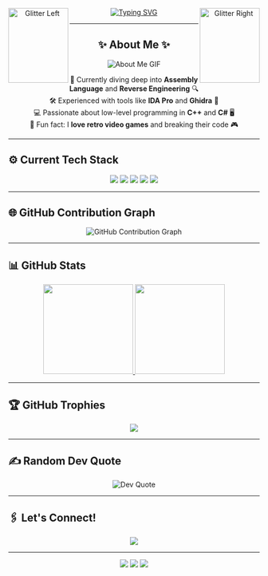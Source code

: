 

<div align="center">
  <!-- Glitter Falling GIFs Left and Right -->
  <img align="left" src="https://media0.giphy.com/media/RF9WyGuttvnNe/giphy.gif?cid=6c09b952ns563a0ju43jvvggj4vnqsz5883m0a1u7njcbw43&ep=v1_gifs_search&rid=giphy.gif&ct=g" width="120" height="150" alt="Glitter Left">
  <img align="right" src="https://media0.giphy.com/media/RF9WyGuttvnNe/giphy.gif?cid=6c09b952ns563a0ju43jvvggj4vnqsz5883m0a1u7njcbw43&ep=v1_gifs_search&rid=giphy.gif&ct=g" width="120" height="150" alt="Glitter Right">

  <!-- Typing SVG -->
  [![Typing SVG](https://readme-typing-svg.herokuapp.com?font=Arial&weight=900&size=30&pause=1000&color=B1AF00&center=true&vCenter=true&width=600&lines=Database+Rat+%F0%9F%90%80;Coffee+Lover+%E2%98%95;All+Day+Coder+%F0%9F%91%A8%E2%80%8D%F0%9F%92%BB;Ishtar+is+my+Goddess)](https://git.io/typing-svg)
</div>

---

<div align="center">
  <h2>✨ About Me ✨</h2>
  <img src="https://i.pinimg.com/originals/bf/9c/17/bf9c175209d6c01ee48316a7dfed1af3.gif" alt="About Me GIF">
  <ul style="list-style: none; padding: 0; text-align: center;">
    <li>🔭 Currently diving deep into <b>Assembly Language</b> and <b>Reverse Engineering</b> 🔍</li>
    <li>🛠️ Experienced with tools like <b>IDA Pro</b> and <b>Ghidra</b> 🧩</li>
    <li>💻 Passionate about low-level programming in <b>C++</b> and <b>C#</b> 🖥️</li>
    <li>👾 Fun fact: I <b>love retro video games</b> and breaking their code 🎮</li>
  </ul>
</div>


---

## ⚙️ Current Tech Stack

<p align="center">
  <img src="https://img.shields.io/badge/OS-Linux-FCC624?style=flat&logo=linux&logoColor=black"/>
  <img src="https://img.shields.io/badge/Editor-VS%20Code-007ACC?style=flat&logo=visual-studio-code&logoColor=white"/>
  <img src="https://img.shields.io/badge/Database-MySQL-4479A1?style=flat&logo=mysql&logoColor=white"/>
  <img src="https://img.shields.io/badge/Language-C%2B%2B-00599C?style=flat&logo=c%2B%2B"/>
  <img src="https://img.shields.io/badge/Language-C%23-68217A?style=flat&logo=c-sharp"/>
</p>

---

## 🌐 GitHub Contribution Graph

<div align="center">
  <img src="https://github-readme-activity-graph.vercel.app/graph?username=ishtarcs&bg_color=0e1116&color=ffffff&line=ffd700&point=c0c0c0&area=true&hide_border=true" alt="GitHub Contribution Graph"/>
</div>

---

## 📊 GitHub Stats

<div align="center">
  <a href="https://github.com/ishtarcs">
    <img height="180em" src="https://github-readme-stats.vercel.app/api?username=ishtarcs&show_icons=true&theme=tokyonight&include_all_commits=true&count_private=true&bg_color=0e1116&title_color=FFD700&icon_color=c0c0c0&text_color=ffffff"/>
    <img height="180em" src="https://github-readme-stats.vercel.app/api/top-langs/?username=ishtarcs&layout=compact&langs_count=7&theme=tokyonight&bg_color=0e1116&title_color=FFD700&text_color=ffffff"/>
  </a>
</div>

---

## 🏆 GitHub Trophies

<div align="center">
  <img src="https://github-profile-trophy.vercel.app/?username=ishtarcs&theme=algolia&no-frame=true&bg_color=0e1116&title_color=FFD700&text_color=c0c0c0&margin-w=15"/>
</div>

---

## ✍️ Random Dev Quote

<div align="center">
  <img src="https://quotes-github-readme.vercel.app/api?type=horizontal&theme=dark" alt="Dev Quote"/>
</div>

---

## 🖇️ Let's Connect!

<p align="center">
  <a href="https://discordapp.com/users/1258172662254141603"><img src="https://img.shields.io/badge/Discord-7289DA?style=for-the-badge&logo=discord&logoColor=white"></a>
</p>

---

<p align="center">
  <img src="https://forthebadge.com/images/badges/powered-by-respect.svg">
  <img src="https://forthebadge.com/images/badges/uses-git.svg">
  <img src="https://forthebadge.com/images/badges/built-with-love.svg">
</p>
